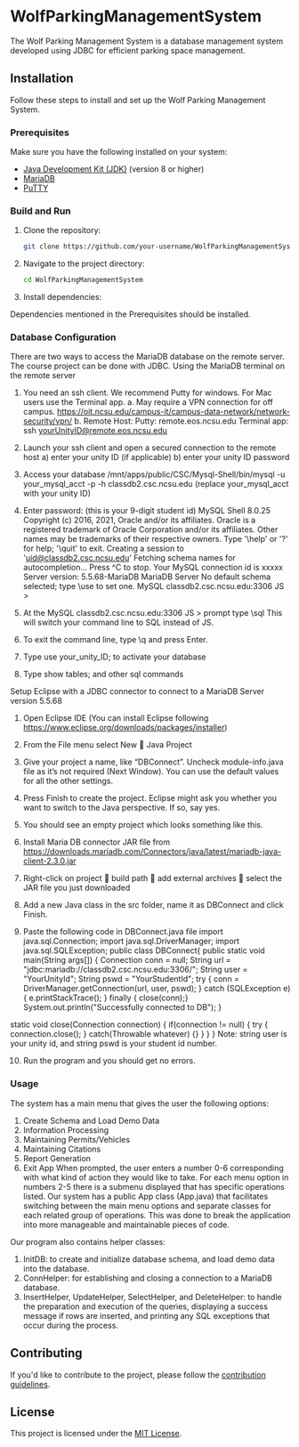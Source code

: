 # WolfParkingManagementSystem

The Wolf Parking Management System is a database management system developed using JDBC for efficient parking space management.

## Installation

Follow these steps to install and set up the Wolf Parking Management System.

### Prerequisites

Make sure you have the following installed on your system:

- [Java Development Kit (JDK)](https://www.oracle.com/java/technologies/javase-downloads.html) (version 8 or higher)
- [MariaDB](https://mariadb.com/downloads/) 
- [PuTTY](https://putty.org/)
  
### Build and Run

1. Clone the repository:

    ```bash
    git clone https://github.com/your-username/WolfParkingManagementSystem.git
    ```
2. Navigate to the project directory:

    ```bash
    cd WolfParkingManagementSystem
    ```
3. Install dependencies:
   
  Dependencies mentioned in the Prerequisites should be installed.

### Database Configuration
There are two ways to access the MariaDB database on the remote server. The course project can be done with JDBC.
Using the MariaDB terminal on the remote server
1.	You need an ssh client. We recommend Putty for windows. For Mac users use the Terminal app.
a.	May require a VPN connection for off campus.
https://oit.ncsu.edu/campus-it/campus-data-network/network-security/vpn/ 
b.	Remote Host:
Putty: remote.eos.ncsu.edu
Terminal app: ssh yourUnityID@remote.eos.ncsu.edu
2.	Launch your ssh client and open a secured connection to the remote host 
a)	enter your unity ID (if applicable)
b)	enter your unity ID password
3.	Access your database
/mnt/apps/public/CSC/Mysql-Shell/bin/mysql -u your_mysql_acct -p -h classdb2.csc.ncsu.edu 
(replace your_mysql_acct with your unity ID)
4.	Enter password: (this is your 9-digit student id)
MySQL Shell 8.0.25
Copyright (c) 2016, 2021, Oracle and/or its affiliates.
Oracle is a registered trademark of Oracle Corporation and/or its affiliates.
Other names may be trademarks of their respective owners.
Type '\help' or '\?' for help; '\quit' to exit.
Creating a session to 'uid@classdb2.csc.ncsu.edu'
Fetching schema names for autocompletion... Press ^C to stop.
Your MySQL connection id is xxxxx
Server version: 5.5.68-MariaDB MariaDB Server
No default schema selected; type \use to set one.
MySQL classdb2.csc.ncsu.edu:3306 JS >

5.	At the MySQL classdb2.csc.ncsu.edu:3306 JS > prompt type \sql This will switch your command line to SQL instead of JS.
6.	To exit the command line, type \q and press Enter.
7.	Type use your_unity_ID; to activate your database
8.	Type show tables; and other sql commands

Setup Eclipse with a JDBC connector to connect to a MariaDB Server version 5.5.68
1.	Open Eclipse IDE (You can install Eclipse following https://www.eclipse.org/downloads/packages/installer)

2.	From the File menu select New  Java Project  


3.	Give your project a name, like “DBConnect”. Uncheck module-info.java file as it’s not required (Next Window). You can use the default values for all the other settings.  

4.	Press Finish to create the project. Eclipse might ask you whether you want to switch to the Java perspective. If so, say yes. 


5.	You should see an empty project which looks something like this.  

6.	Install Maria DB connector JAR file from https://downloads.mariadb.com/Connectors/java/latest/mariadb-java-client-2.3.0.jar


7.	Right-click on project  build path  add external archives  select the JAR file you just downloaded
 

8.	Add a new Java class in the src folder, name it as DBConnect and click Finish.    

9.	Paste the following code in DBConnect.java file
import java.sql.Connection;
import java.sql.DriverManager;
import java.sql.SQLException;
public class DBConnect{
public static void main(String args[]) {
Connection conn = null;
String url = "jdbc:mariadb://classdb2.csc.ncsu.edu:3306/";
String user = "YourUnityId";
String pswd = "YourStudentId";
try {
conn = DriverManager.getConnection(url, user, pswd);
} catch (SQLException e){
e.printStackTrace();
} finally {
close(conn);}
System.out.println("Successfully connected to DB");
}

static void close(Connection connection) {
if(connection != null) {
try {
connection.close();
} catch(Throwable whatever) {}
}
}
}
Note: string user is your unity id, and string pswd is your student id number. 

10.	Run the program and you should get no errors. 

### Usage

The system has a main menu that gives the user the following options:
1. Create Schema and Load Demo Data
2. Information Processing
3. Maintaining Permits/Vehicles
4. Maintaining Citations
5. Report Generation
6. Exit App
When prompted, the user enters a number 0-6 corresponding with what kind of action they would like to take. For each menu option in numbers 2-5 there is a submenu displayed that has specific operations listed. Our system has a public App class (App.java) that facilitates switching between the main menu options and separate classes for each related group of operations. This was done to break the application into more manageable and maintainable pieces of code. 

Our program also contains helper classes:
1. InitDB: to create and initialize database schema, and load demo data into the database.
2. ConnHelper: for establishing and closing a connection to a MariaDB database.
3. InsertHelper, UpdateHelper, SelectHelper, and DeleteHelper: to handle the preparation and execution of the queries, displaying a success message if rows are inserted, and printing any SQL exceptions that occur during the process. 


## Contributing

If you'd like to contribute to the project, please follow the [contribution guidelines](CONTRIBUTING.md).

## License

This project is licensed under the [MIT License](LICENSE).
